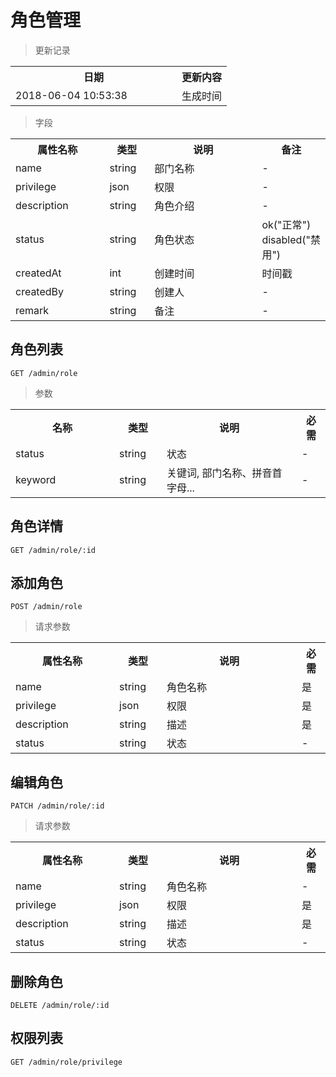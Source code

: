 # 角色管理

> 更新记录

<table>
    <tr>
        <th style="width:250px;">日期</th>
        <th>更新内容</th>
    </tr>
    <tr>
        <td>2018-06-04 10:53:38</td>
        <td>生成时间</td>
    </tr>
</table>

> 字段

<table>
    <tr>
        <th style="width:150px;">属性名称</th>
        <th style="width:60px;">类型</th>
        <th style="width:200px;">说明</th>
        <th>备注</th>
    </tr>
    <tr>
        <td>name</td>
        <td>string</td>
        <td>部门名称</td>
        <td>-</td>
    </tr>
    <tr>
        <td>privilege</td>
        <td>json</td>
        <td>权限</td>
        <td>-</td>
    </tr>
    <tr>
        <td>description</td>
        <td>string</td>
        <td>角色介绍</td>
        <td>-</td>
    </tr>
    <tr>
        <td>status</td>
        <td>string</td>
        <td>角色状态</td>
        <td>ok("正常") disabled("禁用")</td>
    </tr>
    <tr>
        <td>createdAt</td>
        <td>int</td>
        <td>创建时间</td>
        <td>时间戳</td>
    </tr>
    <tr>
        <td>createdBy</td>
        <td>string</td>
        <td>创建人</td>
        <td>-</td>
    </tr>
    <tr>
        <td>remark</td>
        <td>string</td>
        <td>备注</td>
        <td>-</td>
    </tr>
</table>

## 角色列表

```
GET /admin/role
```

> 参数
<table>
    <tr>
        <th style="width:150px;">名称</th>
        <th style="width:60px;">类型</th>
        <th style="width:200px;">说明</th>
        <th>必需</th>
    </tr>
    <tr>
        <td>status</td>
        <td>string</td>
        <td>状态</td>
        <td>-</td>
    </tr>    
    <tr>
        <td>keyword</td>
        <td>string</td>
        <td>关键词, 部门名称、拼音首字母...</td>
        <td>-</td>
    </tr>
</table>

## 角色详情

```
GET /admin/role/:id
```

## 添加角色

```
POST /admin/role
```

>请求参数
<table>
    <tr>
        <th style="width:150px;">属性名称</th>
        <th style="width:60px;">类型</th>
        <th style="width:200px;">说明</th>
        <th>必需</th>
    </tr>
    <tr>
        <td>name</td>
        <td>string</td>
        <td>角色名称</td>
        <td>是</td>
    </tr>
    <tr>
        <td>privilege</td>
        <td>json</td>
        <td>权限</td>
        <td>是</td>
    </tr>
    <tr>
        <td>description</td>
        <td>string</td>
        <td>描述</td>
        <td>是</td>
    </tr>
    <tr>
        <td>status</td>
        <td>string</td>
        <td>状态</td>
        <td>-</td>
    </tr>
</table>

## 编辑角色

```
PATCH /admin/role/:id
```

>请求参数
<table>
    <tr>
        <th style="width:150px;">属性名称</th>
        <th style="width:60px;">类型</th>
        <th style="width:200px;">说明</th>
        <th>必需</th>
    </tr>
    <tr>
        <td>name</td>
        <td>string</td>
        <td>角色名称</td>
        <td>-</td>
    </tr>
    <tr>
        <td>privilege</td>
        <td>json</td>
        <td>权限</td>
        <td>是</td>
    </tr>
    <tr>
        <td>description</td>
        <td>string</td>
        <td>描述</td>
        <td>是</td>
    </tr>
    <tr>
        <td>status</td>
        <td>string</td>
        <td>状态</td>
        <td>-</td>
    </tr>
</table>

## 删除角色

```
DELETE /admin/role/:id
```

## 权限列表

```
GET /admin/role/privilege
```